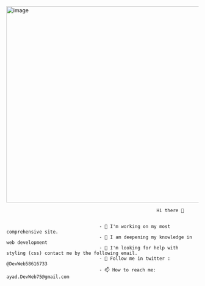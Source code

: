 <img width="515" alt="image" src="https://user-images.githubusercontent.com/88155754/146948571-576cffd5-7ac2-4840-be55-56a64e79e6db.png">

                                                           Hi there 👋


                                      - 🔭 I'm working on my most comprehensive site.
                                      - 🌱 I am deepening my knowledge in web development
                                      - 🤔 I'm looking for help with styling (css) contact me by the following email.
                                      - 💬 Follow me in twitter : @DevWeb58616733
                                      - 📫 How to reach me: ayad.DevWeb75@gmail.com
                                      
                                      
                                      

